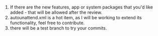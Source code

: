 1. If there are the new features, app or system packages that you'd like added - that will be allowed after the review.
2. autounattend.xml is a hot item, as I will be working to extend its functionality, feel free to contribute.
3. there will be a test branch to try your commits.
